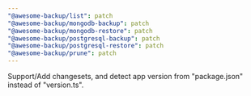 ```yaml
---
"@awesome-backup/list": patch
"@awesome-backup/mongodb-backup": patch
"@awesome-backup/mongodb-restore": patch
"@awesome-backup/postgresql-backup": patch
"@awesome-backup/postgresql-restore": patch
"@awesome-backup/prune": patch
---
```


Support/Add changesets, and detect app version from "package.json" instead of "version.ts".
